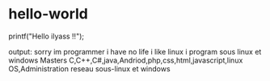 # hello-world

printf("Hello ilyass !!");

output: sorry im  programmer i have no life 
i like linux i program sous linux et windows
Masters C,C++,C#,java,Andriod,php,css,html,javascript,linux OS,Administration reseau sous-linux et windows
